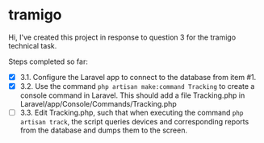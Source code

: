 # tramigo

Hi, I've created this project in response to question 3 for the tramigo technical task.

Steps completed so far: 

- [x] 3.1. Configure the Laravel app to connect to the database from item #1.
- [x] 3.2. Use the command `php artisan make:command Tracking` to create a console
     command in Laravel. This should add a file Tracking.php in
     Laravel/app/Console/Commands/Tracking.php
- [ ] 3.3. Edit Tracking.php, such that when executing the command
     `php artisan track`, the script queries devices and corresponding reports
     from the database and dumps them to the screen.